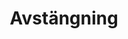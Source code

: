 ---
title: 'Avstängning'
symbol_image: 'symbols/insats/04.svg'
weight: 4
card: true
card_color: 'bg-symbol-red'
---